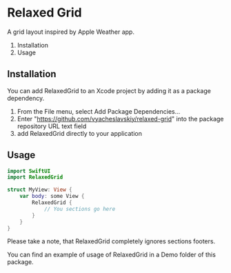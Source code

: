 #  Relaxed Grid

A grid layout inspired by Apple Weather app.

1. Installation
2. Usage

## Installation

You can add RelaxedGrid to an Xcode project by adding it as a package dependency.

1. From the File menu, select Add Package Dependencies...
2. Enter "https://github.com/vyacheslavskiy/relaxed-grid" into the package repository URL text field
3. add RelaxedGrid directly to your application

## Usage

```swift
import SwiftUI
import RelaxedGrid

struct MyView: View {
    var body: some View {
        RelaxedGrid {
            // You sections go here
        }
    }
}
```

Please take a note, that RelaxedGrid completely ignores sections footers.

You can find an example of usage of RelaxedGrid in a Demo folder of this package.

